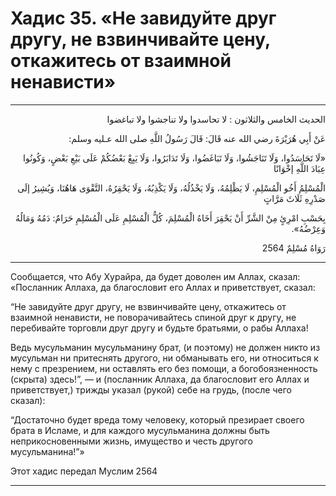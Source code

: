 <h1 class="hadith-header">Хадис 35. «Не завидуйте друг другу, не взвинчивайте цену, откажитесь от взаимной ненависти» </h1>

<hr>

<p class="arabic-text" dir="rtl">
الحديث الخامس والثلاثون :
لا تحاسدوا ولا تناجشوا ولا تباغضوا
</p>

<p class="arabic-text" dir="rtl">
عَنْ أَبِي هُرَيْرَةَ رضي الله عنه قَالَ: قَالَ رَسُولُ اللَّهِ صلى الله عـليه وسلم: 
</p>

<p class="arabic-text" dir="rtl">
«لَا تَحَاسَدُوا، وَلَا تَنَاجَشُوا، وَلَا تَبَاغَضُوا، وَلَا تَدَابَرُوا، وَلَا يَبِعْ بَعْضُكُمْ عَلَى بَيْعِ بَعْضٍ، وَكُونُوا عِبَادَ اللَّهِ إخْوَانًا
</p>

<p class="arabic-text" dir="rtl">
 الْمُسْلِمُ أَخُو الْمُسْلِمِ، لَا يَظْلِمُهُ، وَلَا يَخْذُلُهُ، وَلَا يَكْذِبُهُ، وَلَا يَحْقِرُهُ، التَّقْوَى هَاهُنَا، وَيُشِيرُ إلَى صَدْرِهِ ثَلَاثَ مَرَّاتٍ 
</p>

<p class="arabic-text" dir="rtl">
بِحَسْبِ امْرِئٍ مِنْ الشَّرِّ أَنْ يَحْقِرَ أَخَاهُ الْمُسْلِمَ، كُلُّ الْمُسْلِمِ عَلَى الْمُسْلِمِ حَرَامٌ: دَمُهُ وَمَالُهُ وَعِرْضُهُ». 
</p>

<p class="arabic-subtext" dir="rtl">
رَوَاهُ مُسْلِمٌ 2564
</p>

<hr>

<p class="russian-text">
Сообщается, что Абу Хурайра, да будет доволен им Аллах, сказал: «Посланник Аллаха, да благословит его Аллах и приветствует, сказал: 
</p>

<p class="russian-text">
“Не завидуйте друг другу, не взвинчивайте цену, откажитесь от взаимной ненависти, не поворачивайтесь спиной друг к другу, не перебивайте торговли друг другу и будьте братьями, о рабы Аллаха!
</p>

<p class="russian-text">
Ведь мусульманин мусульманину брат, (и поэтому) не должен никто из мусульман ни притеснять другого, ни обманывать его, ни относиться к нему с презрением, ни оставлять его без помощи, а богобоязненность (скрыта) здесь!”, — и (посланник Аллаха, да благословит его Аллах и приветствует,) трижды указал (рукой) себе на грудь, (после чего сказал): 
</p>

<p class="russian-text">
“Достаточно будет вреда тому человеку, который презирает своего брата в Исламе, и для каждого мусульманина должны быть неприкосновенными жизнь, имущество и честь другого мусульманина!”» 
</p>

<p class="russian-subtext">
Этот хадис передал Муслим 2564
</p>

<hr class="endline">
